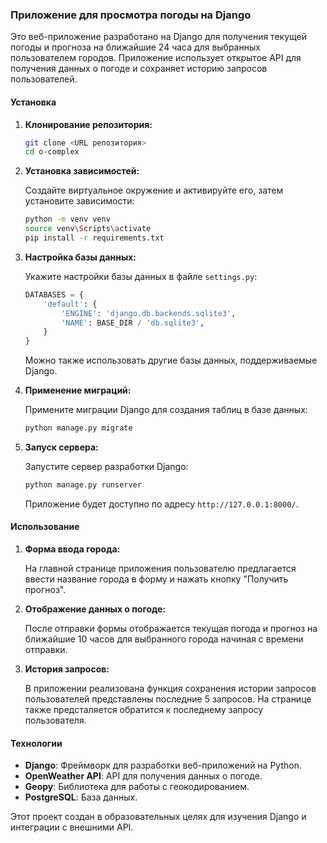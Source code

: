 ### Приложение для просмотра погоды на Django

Это веб-приложение разработано на Django для получения текущей погоды и прогноза на ближайшие 24 часа для выбранных пользователем городов. Приложение использует открытое API для получения данных о погоде и сохраняет историю запросов пользователей.

#### Установка

1. **Клонирование репозитория:**

   ```bash
   git clone <URL репозитория>
   cd o-complex
   ```

2. **Установка зависимостей:**

   Создайте виртуальное окружение и активируйте его, затем установите зависимости:

   ```bash
   python -m venv venv
   source venv\Scripts\activate 
   pip install -r requirements.txt
   ```

3. **Настройка базы данных:**

   Укажите настройки базы данных в файле `settings.py`:

   ```python
   DATABASES = {
       'default': {
           'ENGINE': 'django.db.backends.sqlite3',
           'NAME': BASE_DIR / 'db.sqlite3',
       }
   }
   ```

   Можно также использовать другие базы данных, поддерживаемые Django.

4. **Применение миграций:**

   Примените миграции Django для создания таблиц в базе данных:

   ```bash
   python manage.py migrate
   ```

5. **Запуск сервера:**

   Запустите сервер разработки Django:

   ```bash
   python manage.py runserver
   ```

   Приложение будет доступно по адресу `http://127.0.0.1:8000/`.

#### Использование

1. **Форма ввода города:**

   На главной странице приложения пользователю предлагается ввести название города в форму и нажать кнопку "Получить прогноз".

2. **Отображение данных о погоде:**

   После отправки формы отображается текущая погода и прогноз на ближайшие 10 часов для выбранного города начиная с времени отправки.

3. **История запросов:**

   В приложении реализована функция сохранения истории запросов пользователей представлены последние 5 запросов. На странице также предсталяется обратится к последнему запросу пользователя.

#### Технологии

- **Django**: Фреймворк для разработки веб-приложений на Python.
- **OpenWeather API**: API для получения данных о погоде.
- **Geopy**: Библиотека для работы с геокодированием.
- **PostgreSQL**: База данных.

Этот проект создан в образовательных целях для изучения Django и интеграции с внешними API.
